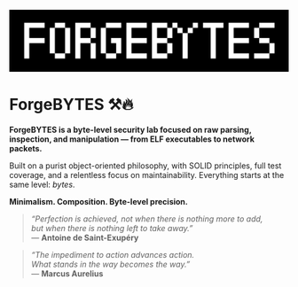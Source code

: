 <p align="center">
  <img src="https://raw.githubusercontent.com/ForgeBYTES/.github/main/profile/logo.png" alt="logo" width="600" />
</p>

# ForgeBYTES ⚒️🔥

**ForgeBYTES is a byte-level security lab focused on raw parsing, inspection, and manipulation — from ELF executables to network packets.**  

Built on a purist object-oriented philosophy, with SOLID principles, full test coverage, and a relentless focus on maintainability. Everything starts at the same level: _bytes_.

**Minimalism. Composition. Byte-level precision.**

> _“Perfection is achieved, not when there is nothing more to add,  
> but when there is nothing left to take away.”_  
> — **Antoine de Saint-Exupéry**

> _“The impediment to action advances action.  
> What stands in the way becomes the way.”_  
> — **Marcus Aurelius**
